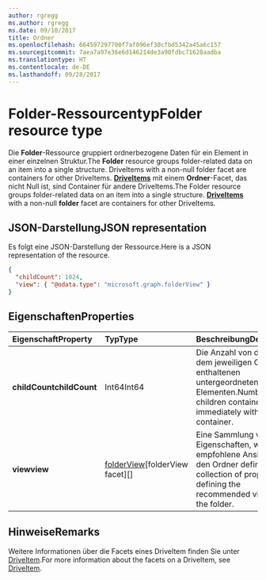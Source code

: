 ```yaml
---
author: rgregg
ms.author: rgregg
ms.date: 09/10/2017
title: Ordner
ms.openlocfilehash: 664597297700f7af096ef30cfbd5342a45a6c157
ms.sourcegitcommit: 7aea7a97e36e6d146214de3a90fdbc71628aadba
ms.translationtype: HT
ms.contentlocale: de-DE
ms.lasthandoff: 09/28/2017
---
```

# <a name="folder-resource-type"></a><span data-ttu-id="ca03b-102">Folder-Ressourcentyp</span><span class="sxs-lookup"><span data-stu-id="ca03b-102">Folder resource type</span></span>

<span data-ttu-id="ca03b-103">Die **Folder**-Ressource gruppiert ordnerbezogene Daten für ein Element in einer einzelnen Struktur.</span><span class="sxs-lookup"><span data-stu-id="ca03b-103">The **Folder** resource groups folder-related data on an item into a single structure. DriveItems with a non-null folder facet are containers for other DriveItems.</span></span> 
<span data-ttu-id="ca03b-104">[**DriveItems**](driveitem.md) mit einem **Ordner**-Facet, das nicht Null ist, sind Container für andere DriveItems.</span><span class="sxs-lookup"><span data-stu-id="ca03b-104">The Folder resource groups folder-related data on an item into a single structure. [**DriveItems**](driveitem.md) with a non-null **folder** facet are containers for other DriveItems.</span></span>

## <a name="json-representation"></a><span data-ttu-id="ca03b-105">JSON-Darstellung</span><span class="sxs-lookup"><span data-stu-id="ca03b-105">JSON representation</span></span>

<span data-ttu-id="ca03b-106">Es folgt eine JSON-Darstellung der Ressource.</span><span class="sxs-lookup"><span data-stu-id="ca03b-106">Here is a JSON representation of the resource.</span></span>

<!-- {
  "blockType": "resource",
  "optionalProperties": [

  ],
  "@odata.type": "microsoft.graph.folder"
}-->

```json
{
  "childCount": 1024,
  "view": { "@odata.type": "microsoft.graph.folderView" }
}
```

## <a name="properties"></a><span data-ttu-id="ca03b-107">Eigenschaften</span><span class="sxs-lookup"><span data-stu-id="ca03b-107">Properties</span></span>

| <span data-ttu-id="ca03b-108">Eigenschaft</span><span class="sxs-lookup"><span data-stu-id="ca03b-108">Property</span></span>       | <span data-ttu-id="ca03b-109">Typ</span><span class="sxs-lookup"><span data-stu-id="ca03b-109">Type</span></span>           | <span data-ttu-id="ca03b-110">Beschreibung</span><span class="sxs-lookup"><span data-stu-id="ca03b-110">Description</span></span>
|:---------------|:---------------|:-------------------------------------------
| <span data-ttu-id="ca03b-111">**childCount**</span><span class="sxs-lookup"><span data-stu-id="ca03b-111">**childCount**</span></span> | <span data-ttu-id="ca03b-112">Int64</span><span class="sxs-lookup"><span data-stu-id="ca03b-112">Int64</span></span>          | <span data-ttu-id="ca03b-113">Die Anzahl von direkt in dem jeweiligen Container enthaltenen untergeordneten Elementen.</span><span class="sxs-lookup"><span data-stu-id="ca03b-113">Number of children contained immediately within this container.</span></span>
| <span data-ttu-id="ca03b-114">**view**</span><span class="sxs-lookup"><span data-stu-id="ca03b-114">**view**</span></span>       | <span data-ttu-id="ca03b-115">[folderView][]</span><span class="sxs-lookup"><span data-stu-id="ca03b-115">[folderView facet][]</span></span> | <span data-ttu-id="ca03b-116">Eine Sammlung von Eigenschaften, welche die empfohlene Ansicht für den Ordner definieren.</span><span class="sxs-lookup"><span data-stu-id="ca03b-116">A collection of properties defining the recommended view for the folder.</span></span>

## <a name="remarks"></a><span data-ttu-id="ca03b-117">Hinweise</span><span class="sxs-lookup"><span data-stu-id="ca03b-117">Remarks</span></span> 

<span data-ttu-id="ca03b-118">Weitere Informationen über die Facets eines DriveItem finden Sie unter [DriveItem][].</span><span class="sxs-lookup"><span data-stu-id="ca03b-118">For more information about the facets on a DriveItem, see [DriveItem][].</span></span>

[folderView]: folderView.md
[DriveItem]: driveItem.md

<!-- {
  "type": "#page.annotation",
  "description": "The Folder facet describes properties of a folder",
  "keywords": "folder,item,facet",
  "section": "documentation",
  "tocPath": "Facets/Folder"
} -->
